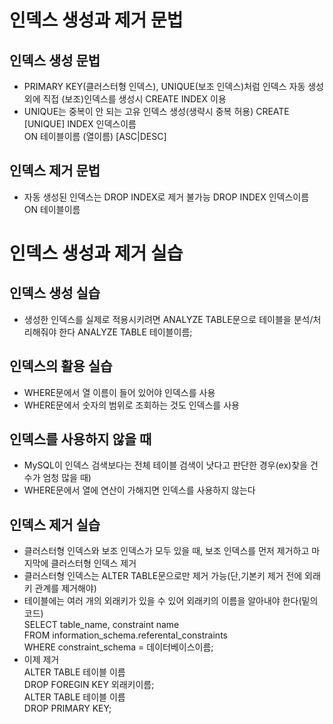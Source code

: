 # 인덱스 생성과 제거 문법

## 인덱스 생성 문법
* PRIMARY KEY(클러스터형 인덱스), UNIQUE(보조 인덱스)처럼 인덱스 자동 생성 외에 직접 (보조)인덱스를 생성시 CREATE INDEX 이용
* UNIQUE는 중복이 안 되는 고유 인덱스 생성(생략시 중복 허용)
CREATE [UNIQUE] INDEX 인덱스이름<br>
  ON 테이블이름 (열이름) [ASC|DESC]<br>
  
## 인덱스 제거 문법
* 자동 생성된 인덱스는 DROP INDEX로 제거 불가능
DROP INDEX 인덱스이름<br>
  ON 테이블이름<br>
  
# 인덱스 생성과 제거 실습

## 인덱스 생성 실습
* 생성한 인덱스를 실제로 적용시키려면 ANALYZE TABLE문으로 테이블을 분석/처리해줘야 한다
ANALYZE TABLE 테이블이름;

## 인덱스의 활용 실습
* WHERE문에서 열 이름이 들어 있어야 인덱스를 사용
* WHERE문에서 숫자의 범위로 조회하는 것도 인덱스를 사용

## 인덱스를 사용하지 않을 때
* MySQL이 인덱스 검색보다는 전체 테이블 검색이 낫다고 판단한 경우(ex)찾을 건수가 엄청 많을 때)
* WHERE문에서 열에 연산이 가해지면 인덱스를 사용하지 않는다

## 인덱스 제거 실습
* 클러스터형 인덱스와 보조 인덱스가 모두 있을 때, 보조 인덱스를 먼저 제거하고 마지막에 클러스터형 인덱스 제거
* 클러스터형 인덱스는 ALTER TABLE문으로만 제거 가능(단,기본키 제거 전에 외래 키 관계를 제거해야)
* 테이블에는 여러 개의 외래키가 있을 수 있어 외래키의 이름을 알아내야 한다(밑의 코드)<br>
SELECT table_name, constraint name<br>
  FROM information_schema.referental_constraints<br>
  WHERE constraint_schema = 데이터베이스이름;<br>
* 이제 제거<br>
ALTER TABLE 테이블 이름<br>
  DROP FOREGIN KEY 외래키이름;<br>
ALTER TABLE 테이블 이름<br>
  DROP PRIMARY KEY;<br>

